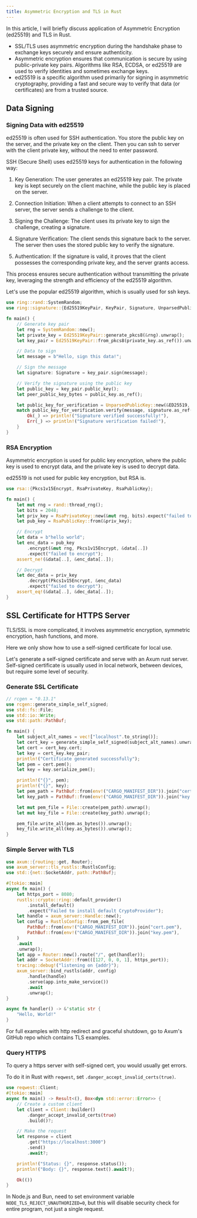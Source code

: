 ```yaml
---
title: Asymmetric Encryption and TLS in Rust
---
```


In this article, I will briefly discuss application of Asymmetric Encryption (ed25519) and TLS in Rust.

- SSL/TLS uses asymmetric encryption during the handshake phase to exchange keys securely and ensure authenticity.
- Asymmetric encryption ensures that communication is secure by using public-private key pairs. Algorithms like RSA, ECDSA, or ed25519 are used to verify identities and sometimes exchange keys.
- ed25519 is a specific algorithm used primarily for signing in asymmetric cryptography, providing a fast and secure way to verify that data (or certificates) are from a trusted source.

## Data Signing

### Signing Data with ed25519

ed25519 is often used for SSH authentication. You store the public key on the server, and the private key on the client.
Then you can ssh to server with the client private key, without the need to enter password.

SSH (Secure Shell) uses ed25519 keys for authentication in the following way:

1. Key Generation: The user generates an ed25519 key pair. The private key is kept securely on the client machine, while the public key is placed on the server.

2. Connection Initiation: When a client attempts to connect to an SSH server, the server sends a challenge to the client.

3. Signing the Challenge: The client uses its private key to sign the challenge, creating a signature.

4. Signature Verification: The client sends this signature back to the server. The server then uses the stored public key to verify the signature.

5. Authentication: If the signature is valid, it proves that the client possesses the corresponding private key, and the server grants access.

This process ensures secure authentication without transmitting the private key, leveraging the strength and efficiency of the ed25519 algorithm.

Let's use the popular ed25519 algorithm, which is usually used for ssh keys.

```rust
use ring::rand::SystemRandom;
use ring::signature::{Ed25519KeyPair, KeyPair, Signature, UnparsedPublicKey, ED25519};

fn main() {
    // Generate key pair
    let rng = SystemRandom::new();
    let private_key = Ed25519KeyPair::generate_pkcs8(&rng).unwrap();
    let key_pair = Ed25519KeyPair::from_pkcs8(private_key.as_ref()).unwrap();

    // Data to sign
    let message = b"Hello, sign this data!";

    // Sign the message
    let signature: Signature = key_pair.sign(message);

    // Verify the signature using the public key
    let public_key = key_pair.public_key();
    let peer_public_key_bytes = public_key.as_ref();

    let public_key_for_verification = UnparsedPublicKey::new(&ED25519, peer_public_key_bytes);
    match public_key_for_verification.verify(message, signature.as_ref()) {
        Ok(_) => println!("Signature verified successfully!"),
        Err(_) => println!("Signature verification failed!"),
    }
}
```

### RSA Encryption

Asymmetric encryption is used for public key encryption, where the public key is used to encrypt data, and the private key is used to decrypt data.

ed25519 is not used for public key encryption, but RSA is.

```rust
use rsa::{Pkcs1v15Encrypt, RsaPrivateKey, RsaPublicKey};

fn main() {
    let mut rng = rand::thread_rng();
    let bits = 2048;
    let priv_key = RsaPrivateKey::new(&mut rng, bits).expect("failed to generate a key");
    let pub_key = RsaPublicKey::from(&priv_key);

    // Encrypt
    let data = b"hello world";
    let enc_data = pub_key
        .encrypt(&mut rng, Pkcs1v15Encrypt, &data[..])
        .expect("failed to encrypt");
    assert_ne!(&data[..], &enc_data[..]);

    // Decrypt
    let dec_data = priv_key
        .decrypt(Pkcs1v15Encrypt, &enc_data)
        .expect("failed to decrypt");
    assert_eq!(&data[..], &dec_data[..]);
}
```

## SSL Certificate for HTTPS Server

TLS/SSL is more complicated, it involves asymmetric encryption, symmetric encryption, hash functions, and more.

Here we only show how to use a self-signed certificate for local use.

Let's generate a self-signed certificate and serve with an Axum rust server. Self-signed certificate is usually used in local network, between devices, but require some level of security.

### Generate SSL Certificate

```rust
// rcgen = "0.13.1"
use rcgen::generate_simple_self_signed;
use std::fs::File;
use std::io::Write;
use std::path::PathBuf;

fn main() {
    let subject_alt_names = vec!["localhost".to_string()];
    let cert_key = generate_simple_self_signed(subject_alt_names).unwrap();
    let cert = cert_key.cert;
    let key = cert_key.key_pair;
    println!("Certificate generated successfully");
    let pem = cert.pem();
    let key = key.serialize_pem();

    println!("{}", pem);
    println!("{}", key);
    let pem_path = PathBuf::from(env!("CARGO_MANIFEST_DIR")).join("cert.pem");
    let key_path = PathBuf::from(env!("CARGO_MANIFEST_DIR")).join("key.pem");

    let mut pem_file = File::create(pem_path).unwrap();
    let mut key_file = File::create(key_path).unwrap();

    pem_file.write_all(pem.as_bytes()).unwrap();
    key_file.write_all(key.as_bytes()).unwrap();
}
```

### Simple Server with TLS

```rust
use axum::{routing::get, Router};
use axum_server::tls_rustls::RustlsConfig;
use std::{net::SocketAddr, path::PathBuf};

#[tokio::main]
async fn main() {
    let https_port = 8080;
    rustls::crypto::ring::default_provider()
        .install_default()
        .expect("Failed to install default CryptoProvider");
    let handle = axum_server::Handle::new();
    let config = RustlsConfig::from_pem_file(
        PathBuf::from(env!("CARGO_MANIFEST_DIR")).join("cert.pem"),
        PathBuf::from(env!("CARGO_MANIFEST_DIR")).join("key.pem"),
    )
    .await
    .unwrap();
    let app = Router::new().route("/", get(handler));
    let addr = SocketAddr::from(([127, 0, 0, 1], https_port));
    tracing::debug!("listening on {addr}");
    axum_server::bind_rustls(addr, config)
        .handle(handle)
        .serve(app.into_make_service())
        .await
        .unwrap();
}

async fn handler() -> &'static str {
    "Hello, World!"
}
```

For full examples with http redirect and graceful shutdown, go to Axum's GitHub repo which contains TLS examples.

### Query HTTPS

To query a https server with self-signed cert, you would usually get errors.

To do it in Rust with `reqwest`, set `.danger_accept_invalid_certs(true)`.

```rust
use reqwest::Client;
#[tokio::main]
async fn main() -> Result<(), Box<dyn std::error::Error>> {
    // Create a custom client
    let client = Client::builder()
        .danger_accept_invalid_certs(true)
        .build()?;

    // Make the request
    let response = client
        .get("https://localhost:3000")
        .send()
        .await?;

    println!("Status: {}", response.status());
    println!("Body: {}", response.text().await?);

    Ok(())
}
```

In Node.js and Bun, need to set environment variable `NODE_TLS_REJECT_UNAUTHORIZED=0`, but this will disable security check for entire program, not just a single request.
